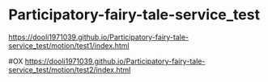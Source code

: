 # Participatory-fairy-tale-service_test
https://dooli1971039.github.io/Participatory-fairy-tale-service_test/motion/test1/index.html


#OX
https://dooli1971039.github.io/Participatory-fairy-tale-service_test/motion/test2/index.html
